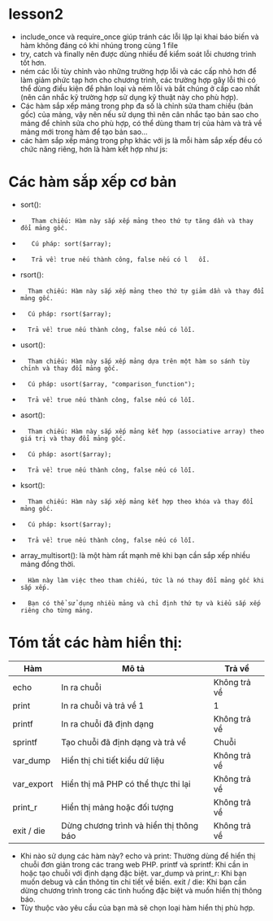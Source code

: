 # lesson2
- include_once và require_once giúp tránh các lỗi lặp lại khai báo biến và hàm không đáng có khi nhúng trong cùng 1 file
- try, catch và finally nên được dùng nhiều để kiểm soát lỗi chương trình tốt hơn.
- ném các lỗi tùy chỉnh vào những trường hợp lỗi và các cấp nhỏ hơn để làm giảm phức tạp hơn cho chương trình, các trường hợp gây lỗi thì có thể dùng điều kiện để phân loại và ném lỗi và bắt chúng ở cấp cao nhất (nên cân nhắc kỹ trường hợp sử dụng kỹ thuật này cho phù hợp).
- Các hàm sắp xếp mảng trong php đa số là chỉnh sửa tham chiếu (bản gốc) của mảng, vậy nên nếu sử dụng thì nên cân nhắc tạo bản sao cho mảng để chỉnh sửa cho phù hợp, có thể dùng tham trị của hàm và trả về mảng mới trong hàm để tạo bản sao...
- các hàm sắp xếp mảng trong php khác với js là mỗi hàm sắp xếp đều có chức năng riêng, hơn là hàm kết hợp như js:

# Các hàm sắp xếp cơ bản
- sort():
-        Tham chiếu: Hàm này sắp xếp mảng theo thứ tự tăng dần và thay đổi mảng gốc.
-        Cú pháp: sort($array);
-        Trả về: true nếu thành công, false nếu có l   ỗi.

-   rsort():
-       Tham chiếu: Hàm này sắp xếp mảng theo thứ tự giảm dần và thay đổi mảng gốc.
-       Cú pháp: rsort($array);
-       Trả về: true nếu thành công, false nếu có lỗi.

-   usort():
-       Tham chiếu: Hàm này sắp xếp mảng dựa trên một hàm so sánh tùy chỉnh và thay đổi mảng gốc.
-       Cú pháp: usort($array, "comparison_function");
-       Trả về: true nếu thành công, false nếu có lỗi.

-   asort():
-       Tham chiếu: Hàm này sắp xếp mảng kết hợp (associative array) theo giá trị và thay đổi mảng gốc.
-       Cú pháp: asort($array);
-       Trả về: true nếu thành công, false nếu có lỗi.

-   ksort():
-       Tham chiếu: Hàm này sắp xếp mảng kết hợp theo khóa và thay đổi mảng gốc.
-       Cú pháp: ksort($array);
-       Trả về: true nếu thành công, false nếu có lỗi.

-   array_multisort(): là một hàm rất mạnh mẽ khi bạn cần sắp xếp nhiều mảng đồng thời.
-       Hàm này làm việc theo tham chiếu, tức là nó thay đổi mảng gốc khi sắp xếp.
-       Bạn có thể sử dụng nhiều mảng và chỉ định thứ tự và kiểu sắp xếp riêng cho từng mảng.

# Tóm tắt các hàm hiển thị:

| Hàm            | Mô tả                                        | Trả về                |
|----------------|----------------------------------------------|-----------------------|
| echo           | In ra chuỗi                                  | Không trả về           |
| print          | In ra chuỗi và trả về 1                      | 1                     |
| printf         | In ra chuỗi đã định dạng                     | Không trả về           |
| sprintf        | Tạo chuỗi đã định dạng và trả về             | Chuỗi                 |
| var_dump       | Hiển thị chi tiết kiểu dữ liệu               | Không trả về           |
| var_export     | Hiển thị mã PHP có thể thực thi lại          | Không trả về           |
| print_r        | Hiển thị mảng hoặc đối tượng                 | Không trả về           |
| exit / die     | Dừng chương trình và hiển thị thông báo     | Không trả về           |

- Khi nào sử dụng các hàm này?
    echo và print: Thường dùng để hiển thị chuỗi đơn giản trong các trang web PHP.
    printf và sprintf: Khi cần in hoặc tạo chuỗi với định dạng đặc biệt.
    var_dump và print_r: Khi bạn muốn debug và cần thông tin chi tiết về biến.
    exit / die: Khi bạn cần dừng chương trình trong các tình huống đặc biệt và muốn hiển thị thông báo.
- Tùy thuộc vào yêu cầu của bạn mà sẽ chọn loại hàm hiển thị phù hợp.
